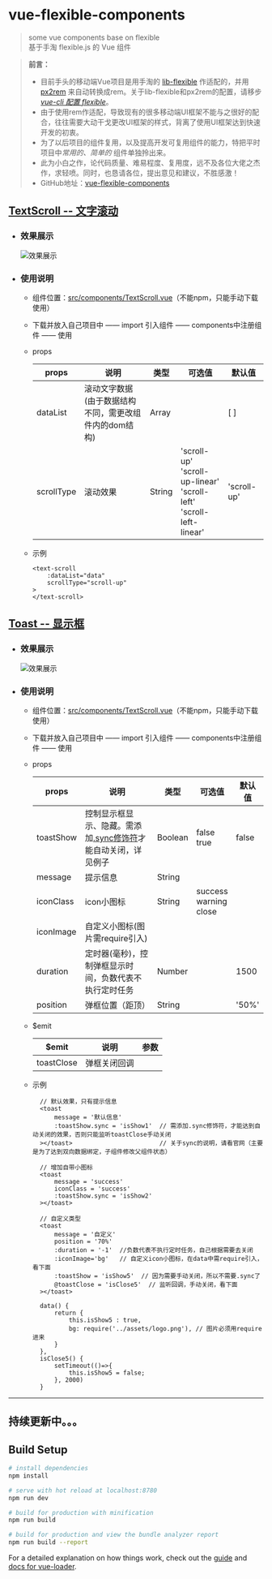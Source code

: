 # vue-flexible-components

> some vue components base on flexible<br>
基于手淘 flexible.js 的 Vue 组件

> **前言：**
> - 目前手头的移动端Vue项目是用手淘的 [lib-flexible](https://github.com/amfe/lib-flexible/tree/master) 作适配的，并用 [px2rem](https://www.npmjs.com/package/px2rem) 来自动转换成rem。关于lib-flexible和px2rem的配置，请移步 *[vue-cli 配置 flexible](https://segmentfault.com/a/1190000011883121)*。
> - 由于使用rem作适配，导致现有的很多移动端UI框架不能与之很好的配合，往往需要大动干戈更改UI框架的样式，背离了使用UI框架达到快速开发的初衷。
> - 为了以后项目的组件复用，以及提高开发可复用组件的能力，特把平时项目中*常用的、简单的* 组件单独拎出来。
> - 此为小白之作，论代码质量、难易程度、复用度，远不及各位大佬之杰作，求轻喷。同时，也恳请各位，提出意见和建议，不胜感激！
> -  GitHub地址：[vue-flexible-components](https://github.com/bingyang519/vueFlexibleComponents)

## [TextScroll -- 文字滚动](https://segmentfault.com/a/1190000012432631)

- ### 效果展示
  ![效果展示](https://sfault-image.b0.upaiyun.com/210/767/2107671534-5a3267d06e99b_articlex)
- ### 使用说明
  - 组件位置：[src/components/TextScroll.vue](https://github.com/bingyang519/vueFlexibleComponents/tree/master/src/components)（不能npm，只能手动下载使用）
  - 下载并放入自己项目中 —— import 引入组件 —— components中注册组件 —— 使用
  - props

    | props| 说明 | 类型 | 可选值 | 默认值
    | - | - | - | - | - |
    | dataList | 滚动文字数据<br>(由于数据结构不同，需更改组件内的dom结构) | Array | | [ ] |
    | scrollType | 滚动效果 | String | 'scroll-up'</br>'scroll-up-linear'</br>'scroll-left'</br>'scroll-left-linear' | 'scroll-up'
  - 示例
    ```
    <text-scroll
        :dataList="data"
        scrollType="scroll-up"
    >
    </text-scroll>
    ```
## [Toast -- 显示框](https://segmentfault.com/a/1190000012580979)

- ### 效果展示
  ![效果展示](https://sfault-image.b0.upaiyun.com/408/670/4086701058-5a40edd6eec66_articlex)
- ### 使用说明
  - 组件位置：[src/components/TextScroll.vue](https://github.com/bingyang519/vueFlexibleComponents/tree/master/src/components)（不能npm，只能手动下载使用）
  - 下载并放入自己项目中 —— import 引入组件 —— components中注册组件 —— 使用
  - props

      | props| 说明 | 类型 | 可选值 | 默认值 |
      | - | - | - | - | - |
      | toastShow | 控制显示框显示、隐藏。需添加[.sync修饰符](https://cn.vuejs.org/v2/guide/components.html#sync-修饰符)才能自动关闭，详见例子 | Boolean| false</br>true | false |
      | message| 提示信息 | String |  |  |
      | iconClass| icon小图标| String| success</br>warning</br>close |  |
      | iconImage| 自定义小图标(图片需require引入) |  | |  |
      | duration| 定时器(毫秒)，控制弹框显示时间，负数代表不执行定时任务| Number|  | 1500 |
      | position| 弹框位置（距顶） | String |  | '50%' |

  -  $emit

      | $emit| 说明 | 参数 |
      | - | - | - |
      | toastClose| 弹框关闭回调 |  |

   - 示例
      ```vue
        // 默认效果，只有提示信息
        <toast
            message = '默认信息'
            :toastShow.sync = 'isShow1'  // 需添加.sync修饰符，才能达到自动关闭的效果，否则只能监听toastClose手动关闭
        ></toast>                        // 关于sync的说明，请看官网（主要是为了达到双向数据绑定，子组件修改父组件状态）

        // 增加自带小图标
        <toast
            message = 'success'
            iconClass = 'success'
            :toastShow.sync = 'isShow2'
        ></toast>
      ```
      ```vue
        // 自定义类型
        <toast
            message = '自定义'
            position = '70%'
            :duration = '-1'  //负数代表不执行定时任务，自己根据需要去关闭
            :iconImage='bg'   // 自定义icon小图标，在data中需require引入，看下面
            :toastShow = 'isShow5'  // 因为需要手动关闭，所以不需要.sync了
            @toastClose = 'isClose5'  // 监听回调，手动关闭，看下面
        ></toast>

        data() {
            return {
                this.isShow5 : true,
                bg: require('../assets/logo.png'), // 图片必须用require进来
            }
        },
        isClose5() {
            setTimeout(()=>{
                this.isShow5 = false;
            }, 2000)
        }
      ```

---
## 持续更新中。。。
## Build Setup

``` bash
# install dependencies
npm install

# serve with hot reload at localhost:8780
npm run dev

# build for production with minification
npm run build

# build for production and view the bundle analyzer report
npm run build --report
```

For a detailed explanation on how things work, check out the [guide](http://vuejs-templates.github.io/webpack/) and [docs for vue-loader](http://vuejs.github.io/vue-loader).
